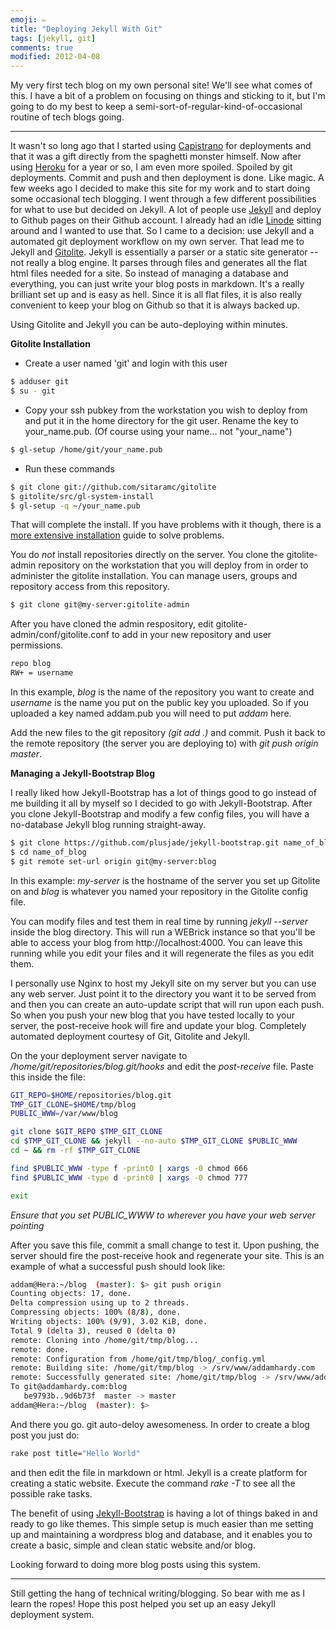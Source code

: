 ```yaml
---
emoji: ✏️
title: "Deploying Jekyll With Git"
tags: [jekyll, git]
comments: true
modified: 2012-04-08
---
```


My very first tech blog on my own personal site! We'll see what comes of this. I have a bit of a problem on focusing on things and sticking to it, but I'm going to do my best to keep a semi-sort-of-regular-kind-of-occasional routine of tech blogs going.<!--more-->

---

It wasn't so long ago that I started using [Capistrano](http://capify.com) for deployments and that it was a gift directly from the spaghetti monster himself. Now after using [Heroku](http://heroku.com) for a year or so, I am even more spoiled. Spoiled by git deployments. Commit and push and then deployment is done. Like magic. A few weeks ago I decided to make this site for my work and to start doing some occasional tech blogging. I went through a few different possibilities for what to use but decided on Jekyll. A lot of people use [Jekyll](http://jekyllrb.com) and deploy to Github pages on their Github account. I already had an idle [Linode](http://linode.com) sitting around and I wanted to use that. So I came to a decision: use Jekyll and a automated git deployment workflow on my own server. That lead me to Jekyll and [Gitolite](http://github.com/sitaramc/gitolite). Jekyll is essentially a parser or a static site generator -- not really a blog engine. It parses through files and generates all the flat html files needed for a site. So instead of managing a database and everything, you can just write your blog posts in markdown. It's a really brilliant set up and is easy as hell. Since it is all flat files, it is also really convenient to keep your blog on Github so that it is always backed up.

Using Gitolite and Jekyll you can be auto-deploying within minutes.

**Gitolite Installation**

* Create a user named 'git' and login with this user
```bash
$ adduser git
$ su - git
```

* Copy your ssh pubkey from the workstation you wish to deploy from and put it in the home directory for the git user. Rename the key to your_name.pub. (Of course using your name... not "your_name")
```bash
$ gl-setup /home/git/your_name.pub
```

* Run these commands
```bash
$ git clone git://github.com/sitaramc/gitolite
$ gitolite/src/gl-system-install
$ gl-setup -q ~/your_name.pub
```

That will complete the install. If you have problems with it though, there is a [more extensive installation](http://sitaramc.github.com/gitolite/install.html#insttrouble) guide to solve problems.

You do *not* install repositories directly on the server. You clone the gitolite-admin repository on the workstation that you will deploy from in order to administer the gitolite installation. You can manage users, groups and repository access from this repository.

```bash
$ git clone git@my-server:gitolite-admin
```

After you have cloned the admin respository, edit gitolite-admin/conf/gitolite.conf to add in your new repository and user permissions.

```bash
repo blog
RW+ = username
```

In this example, *blog* is the name of the repository you want to create and *username* is the name you put on the public key you uploaded. So if you uploaded a key named addam.pub you will need to put *addam* here.

Add the new files to the git repository *(git add .)* and commit. Push it back to the remote repository (the server you are deploying to) with *git push origin master*.

**Managing a Jekyll-Bootstrap Blog**

I really liked how Jekyll-Bootstrap has a lot of things good to go instead of me building it all by myself so I decided to go with Jekyll-Bootstrap. After you clone Jekyll-Bootstrap and modify a few config files, you will have a no-database Jekyll blog running straight-away.

```bash
$ git clone https://github.com/plusjade/jekyll-bootstrap.git name_of_blog
$ cd name_of_blog
$ git remote set-url origin git@my-server:blog
```

In this example: *my-server* is the hostname of the server you set up Gitolite on and *blog* is whatever you named your repository in the Gitolite config file.

You can modify files and test them in real time by running *jekyll --server* inside the blog directory. This will run a WEBrick instance so that you'll be able to access your blog from http://localhost:4000. You can leave this running while you edit your files and it will regenerate the files as you edit them.

I personally use Nginx to host my Jekyll site on my server but you can use any web server. Just point it to the directory you want it to be served from and then you can create an auto-update script that will run upon each push. So when you push your new blog that you have tested locally to your server, the post-receive hook will fire and update your blog. Completely automated deployment courtesy of Git, Gitolite and Jekyll.

On the your deployment server navigate to */home/git/repositories/blog.git/hooks* and edit the *post-receive* file. Paste this inside the file:

```bash
GIT_REPO=$HOME/repositories/blog.git
TMP_GIT_CLONE=$HOME/tmp/blog
PUBLIC_WWW=/var/www/blog

git clone $GIT_REPO $TMP_GIT_CLONE
cd $TMP_GIT_CLONE && jekyll --no-auto $TMP_GIT_CLONE $PUBLIC_WWW
cd ~ && rm -rf $TMP_GIT_CLONE

find $PUBLIC_WWW -type f -print0 | xargs -0 chmod 666
find $PUBLIC_WWW -type d -print0 | xargs -0 chmod 777

exit
```

*Ensure that you set PUBLIC_WWW to wherever you have your web server pointing*

After you save this file, commit a small change to test it. Upon pushing, the server should fire the post-receive hook and regenerate your site. This is an example of what a successful push should look like:

```bash
addam@Hera:~/blog  (master): $> git push origin
Counting objects: 17, done.
Delta compression using up to 2 threads.
Compressing objects: 100% (8/8), done.
Writing objects: 100% (9/9), 3.02 KiB, done.
Total 9 (delta 3), reused 0 (delta 0)
remote: Cloning into /home/git/tmp/blog...
remote: done.
remote: Configuration from /home/git/tmp/blog/_config.yml
remote: Building site: /home/git/tmp/blog -> /srv/www/addamhardy.com
remote: Successfully generated site: /home/git/tmp/blog -> /srv/www/addamhardy.com
To git@addamhardy.com:blog
   be9793b..9d6b73f  master -> master
addam@Hera:~/blog  (master): $>
```

And there you go. git auto-deloy awesomeness. In order to create a blog post you just do:

```bash
rake post title="Hello World"
```

and then edit the file in markdown or html. Jekyll is a create platform for creating a static website. Execute the command *rake -T* to see all the possible rake tasks.

The benefit of using [Jekyll-Bootstrap](http://jekyllbootstrap.com/usage/jekyll-quick-start.html) is having a lot of things baked in and ready to go like themes. This simple setup is much easier than me setting up and maintaining a wordpress blog and database, and it enables you to create a basic, simple and clean static website and/or blog.

Looking forward to doing more blog posts using this system.

***

Still getting the hang of technical writing/blogging. So bear with me as I learn the ropes! Hope this post helped you set up an easy Jekyll deployment system.
